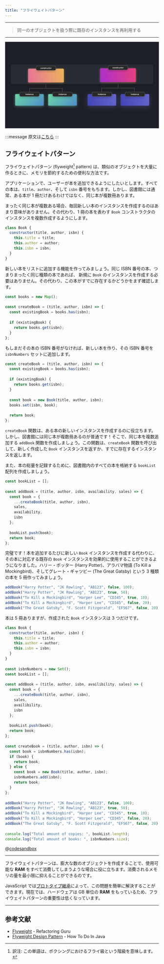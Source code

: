 ```yaml
---
title: "フライウェイトパターン"
---
```


---

> 同一のオブジェクトを扱う際に既存のインスタンスを再利用する

---

![](/images/learning-patterns/flyweight-pattern-1280w.jpg)

:::message
原文は[こちら](https://www.patterns.dev/posts/flyweight-pattern/)
:::

## フライウェイトパターン

フライウェイトパターン (flyweight[^1] pattern) は、類似のオブジェクトを大量に作るときに、メモリを節約するための便利な方法です。

[^1]: 訳注: この単語は、ボクシングにおけるフライ級という階級を意味します。

アプリケーションで、ユーザーが本を追加できるようにしたいとします。すべての本は、`title`、`author`、そして `isbn` 番号をもちます。しかし、図書館には通常、ある本が 1 冊だけあるわけではなく、同じ本が複数冊あります。

まったく同じ本が複数ある場合、毎回新しい本のインスタンスを作成するのはあまり意味がありません。その代わり、1 冊の本を表わす `Book` コンストラクタのインスタンスを複数作成するようにします。

```js
class Book {
  constructor(title, author, isbn) {
    this.title = title;
    this.author = author;
    this.isbn = isbn;
  }
}
```

新しい本をリストに追加する機能を作ってみましょう。同じ ISBN 番号の本、つまりまったく同じ種類の本であれば、 新規に `Book` のインスタンスを作成する必要はありません。その代わり、この本がすでに存在するかどうかをまず確認します。

```js
const books = new Map();

const createBook = (title, author, isbn) => {
  const existingBook = books.has(isbn);

  if (existingBook) {
    return books.get(isbn);
  }
};
```

もしまだその本の ISBN 番号がなければ、新しい本を作り、その ISBN 番号を `isbnNumbers` セットに追加します。

```js
const createBook = (title, author, isbn) => {
  const existingBook = books.has(isbn);

  if (existingBook) {
    return books.get(isbn);
  }

  const book = new Book(title, author, isbn);
  books.set(isbn, book);

  return book;
};
```

`createBook` 関数は、ある本の新しいインスタンスを作成するのに役立ちます。しかし、図書館には同じ本が複数冊あるのが普通です！そこで、同じ本を複数追加する `addBook` 関数を作成しましょう。この関数は、`createBook` 関数を呼び出して、新しく作成した `Book` インスタンスを返すか、すでに存在するインスタンスを返します。

また、本の総量を記録するために、図書館内のすべての本を格納する `bookList` 配列を作成しましょう。

```js
const bookList = [];

const addBook = (title, author, isbn, availability, sales) => {
  const book = {
    ...createBook(title, author, isbn),
    sales,
    availability,
    isbn
  };

  bookList.push(book);
  return book;
};
```

完璧です！本を追加するたびに新しい `Book` インスタンスを作成する代わりに、その本に対応する既存の `Book` インスタンスを効果的に使用することができるようになりました。ハリー・ポッター (Harry Potter)、アラバマ物語 (To Kill a Mockingbird)、そしてグレート・ギャツビー (The Great Gatsby) という 3 種類の本を 5 冊作ってみましょう。

```js
addBook("Harry Potter", "JK Rowling", "AB123", false, 100);
addBook("Harry Potter", "JK Rowling", "AB123", true, 50);
addBook("To Kill a Mockingbird", "Harper Lee", "CD345", true, 10);
addBook("To Kill a Mockingbird", "Harper Lee", "CD345", false, 20);
addBook("The Great Gatsby", "F. Scott Fitzgerald", "EF567", false, 20);
```

本は 5 冊ありますが、作成された `Book` インスタンスは 3 つだけです。

```js:index.js
class Book {
  constructor(title, author, isbn) {
    this.title = title;
    this.author = author;
    this.isbn = isbn;
  }
}

const isbnNumbers = new Set();
const bookList = [];

const addBook = (title, author, isbn, availibility, sales) => {
  const book = {
    ...createBook(title, author, isbn),
    sales,
    availibility,
    isbn
  };

  bookList.push(book);
  return book;
};

const createBook = (title, author, isbn) => {
  const book = isbnNumbers.has(isbn);
  if (book) {
    return book;
  } else {
    const book = new Book(title, author, isbn);
    isbnNumbers.add(isbn);
    return book;
  }
};

addBook("Harry Potter", "JK Rowling", "AB123", false, 100);
addBook("Harry Potter", "JK Rowling", "AB123", true, 50);
addBook("To Kill a Mockingbird", "Harper Lee", "CD345", true, 10);
addBook("To Kill a Mockingbird", "Harper Lee", "CD345", false, 20);
addBook("The Great Gatsby", "F. Scott Fitzgerald", "EF567", false, 20);

console.log("Total amount of copies: ", bookList.length);
console.log("Total amount of books: ", isbnNumbers.size);
```

@[codesandbox](https://codesandbox.io/embed/wandering-firefly-m5c31)

---

フライウェイトパターンは、膨大な数のオブジェクトを作成することで、使用可能な **RAM** をすべて消費してしまうような場合に役に立ちます。消費されるメモリの量を最小限に抑えることができるのです。

JavaScript では[プロトタイプ継承](https://developer.mozilla.org/en-US/docs/Web/JavaScript/Inheritance_and_the_prototype_chain)によって、この問題を簡単に解決することができます。現在では、ハードウェアは GB 単位の **RAM** をもっているため、フライウェイトパターンの重要性は低くなっています。

---

## 参考文献

* [Flyweight](https://refactoring.guru/design-patterns/flyweight) - Refactoring Guru
* [Flyweight Design Pattern](https://howtodoinjava.com/design-patterns/structural/flyweight-design-pattern) - How To Do In Java
